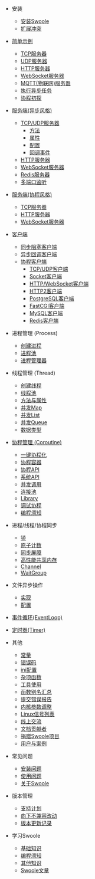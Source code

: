 
* 安装
  * [安装Swoole](environment.md)
  * [扩展冲突](getting_started/extension.md)

* [简单示例](start/start_server.md)
  * [TCP服务器](start/start_tcp_server.md)
  * [UDP服务器](start/start_udp_server.md)
  * [HTTP服务器](start/start_http_server.md)
  * [WebSocket服务器](start/start_ws_server.md)
  * [MQTT(物联网)服务器](start/start_mqtt.md)
  * [执行异步任务](start/start_task.md)
  * [协程初探](start/coroutine.md)

* [服务端(异步风格)](server/init.md)
  * [TCP/UDP服务器](server/tcp_init.md)
    * [方法](server/methods.md)
    * [属性](server/properties.md)
    * [配置](server/setting.md)
    * [回调事件](server/events.md)
  * [HTTP服务器](http_server.md)
  * [WebSocket服务器](websocket_server.md)
  * [Redis服务器](redis_server.md)
  * [多端口监听](server/port.md)

* [服务端(协程风格)](server/co_init.md)
  * [TCP服务器](coroutine/server.md)
  * [HTTP服务器](coroutine/http_server.md)
  * [WebSocket服务器](coroutine/ws_server.md)

* [客户端](client_init.md)
  * [同步阻塞客户端](client.md)
  * [异步回调客户端](client_async.md)
  * [协程客户端](coroutine_client/init.md)
    * [TCP/UDP客户端](coroutine_client/client.md)
    * [Socket客户端](coroutine_client/socket.md)
    * [HTTP/WebSocket客户端](coroutine_client/http_client.md)
    * [HTTP2客户端](coroutine_client/http2_client.md)
    * [PostgreSQL客户端](coroutine_client/postgresql.md)
    * [FastCGI客户端](coroutine_client/fastcgi.md)
    * [MySQL客户端](coroutine_client/mysql.md)
    * [Redis客户端](coroutine_client/redis.md)

* 进程管理 (Process)
  * [创建进程](process/process.md)
  * [进程池](process/process_pool.md)
  * [进程管理器](process/process_manager.md)

* 线程管理 (Thread)
  * [创建线程](thread/thread.md)
  * [线程池](thread/pool.md)
  * [方法与属性](thread/info)
  * [并发Map](thread/map.md)
  * [并发List](thread/arraylist.md)
  * [并发Queue](thread/queue.md)
  * [数据类型](thread/transfer.md)

* [协程管理 (Coroutine)](coroutine.md)
  * [一键协程化](runtime.md)
  * [协程容器](coroutine/scheduler.md) 
  * [协程API](coroutine/coroutine.md)
  * [系统API](coroutine/system.md)
  * [并发调用](coroutine/multi_call.md)
  * [连接池](coroutine/conn_pool.md)
  * [Library](library.md)
  * [调试协程](coroutine/gdb.md)
  * [编程须知](coroutine/notice.md)

* 进程/线程/协程同步
  * [锁](memory/lock.md)
  * [原子计数](memory/atomic.md)
  * [同步屏障](thread/barrier.md)
  * [高性能共享内存](memory/table.md)
  * [Channel](coroutine/channel.md)
  * [WaitGroup](coroutine/wait_group.md)

* 文件异步操作
  * [实现](file/engine.md)
  * [配置](file/setting.md)

* [事件循环(EventLoop)](event.md)
* [定时器(Timer)](timer.md)

* 其他
  * [常量](consts.md)
  * [错误码](other/errno.md)
  * [ini配置](other/config.md)
  * [杂项函数](functions.md)
  * [工具使用](other/tools.md)
  * [函数别名汇总](other/alias.md)
  * [提交错误报告](other/issue.md)
  * [内核参数调整](other/sysctl.md)
  * [Linux信号列表](other/signal.md)
  * [线上交流](other/discussion.md)
  * [文档贡献者](CONTRIBUTING.md)
  * [捐赠Swoole项目](other/donate.md)
  * [用户与案例](case.md)

* 常见问题
  * [安装问题](question/install.md)
  * [使用问题](question/use.md)
  * [关于Swoole](question/swoole.md)

* 版本管理
  * [支持计划](version/supported.md)
  * [向下不兼容改动](version/bc.md)
  * [版本更新记录](version/log.md)

* 学习Swoole
  * [基础知识](learn.md)
  * [编程须知](getting_started/notice.md)
  * [其他知识](learn_other.md)
  * [Swoole文章](blog_list.md)
